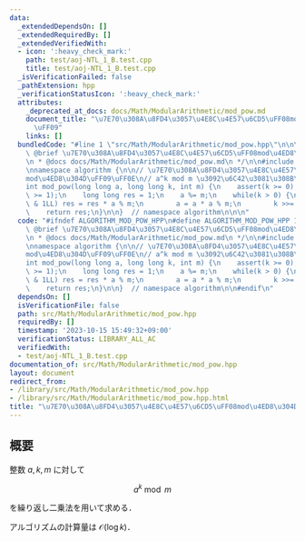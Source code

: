 ```yaml
---
data:
  _extendedDependsOn: []
  _extendedRequiredBy: []
  _extendedVerifiedWith:
  - icon: ':heavy_check_mark:'
    path: test/aoj-NTL_1_B.test.cpp
    title: test/aoj-NTL_1_B.test.cpp
  _isVerificationFailed: false
  _pathExtension: hpp
  _verificationStatusIcon: ':heavy_check_mark:'
  attributes:
    _deprecated_at_docs: docs/Math/ModularArithmetic/mod_pow.md
    document_title: "\u7E70\u308A\u8FD4\u3057\u4E8C\u4E57\u6CD5\uFF08mod\u4ED8\u304D\
      \uFF09"
    links: []
  bundledCode: "#line 1 \"src/Math/ModularArithmetic/mod_pow.hpp\"\n\n\n\n/**\n *\
    \ @brief \u7E70\u308A\u8FD4\u3057\u4E8C\u4E57\u6CD5\uFF08mod\u4ED8\u304D\uFF09\
    \n * @docs docs/Math/ModularArithmetic/mod_pow.md\n */\n\n#include <cassert>\n\
    \nnamespace algorithm {\n\n// \u7E70\u308A\u8FD4\u3057\u4E8C\u4E57\u6CD5\uFF08\
    mod\u4ED8\u304D\uFF09\uFF0E\n// a^k mod m \u3092\u6C42\u3081\u308B\uFF0EO(logK).\n\
    int mod_pow(long long a, long long k, int m) {\n    assert(k >= 0);\n    assert(m\
    \ >= 1);\n    long long res = 1;\n    a %= m;\n    while(k > 0) {\n        if(k\
    \ & 1LL) res = res * a % m;\n        a = a * a % m;\n        k >>= 1;\n    }\n\
    \    return res;\n}\n\n}  // namespace algorithm\n\n\n"
  code: "#ifndef ALGORITHM_MOD_POW_HPP\n#define ALGORITHM_MOD_POW_HPP 1\n\n/**\n *\
    \ @brief \u7E70\u308A\u8FD4\u3057\u4E8C\u4E57\u6CD5\uFF08mod\u4ED8\u304D\uFF09\
    \n * @docs docs/Math/ModularArithmetic/mod_pow.md\n */\n\n#include <cassert>\n\
    \nnamespace algorithm {\n\n// \u7E70\u308A\u8FD4\u3057\u4E8C\u4E57\u6CD5\uFF08\
    mod\u4ED8\u304D\uFF09\uFF0E\n// a^k mod m \u3092\u6C42\u3081\u308B\uFF0EO(logK).\n\
    int mod_pow(long long a, long long k, int m) {\n    assert(k >= 0);\n    assert(m\
    \ >= 1);\n    long long res = 1;\n    a %= m;\n    while(k > 0) {\n        if(k\
    \ & 1LL) res = res * a % m;\n        a = a * a % m;\n        k >>= 1;\n    }\n\
    \    return res;\n}\n\n}  // namespace algorithm\n\n#endif\n"
  dependsOn: []
  isVerificationFile: false
  path: src/Math/ModularArithmetic/mod_pow.hpp
  requiredBy: []
  timestamp: '2023-10-15 15:49:32+09:00'
  verificationStatus: LIBRARY_ALL_AC
  verifiedWith:
  - test/aoj-NTL_1_B.test.cpp
documentation_of: src/Math/ModularArithmetic/mod_pow.hpp
layout: document
redirect_from:
- /library/src/Math/ModularArithmetic/mod_pow.hpp
- /library/src/Math/ModularArithmetic/mod_pow.hpp.html
title: "\u7E70\u308A\u8FD4\u3057\u4E8C\u4E57\u6CD5\uFF08mod\u4ED8\u304D\uFF09"
---
```

## 概要

整数 $a, k, m$ に対して

$$
a^k \bmod m
$$

を繰り返し二乗法を用いて求める．

アルゴリズムの計算量は $\mathcal{O}(\log k)$．
